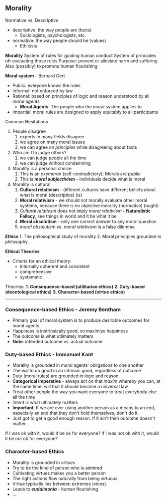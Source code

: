 ## Morality
Normative vs. Descriptive
- descriptive: the way people are (facts)
	- Sociologists, psychologists, etc.
- normative: the way people should be (values)
	- Ethicists

**Morality**
System of rules for guiding human conduct
System of principles ofr evaluating those rules
Purpose: prevent or alleviate harm and suffering
Also (possibly) to promote human flourishing

**Moral system** - Bernard Gert
- Public: everyone knows the rules
- Informal: not enforced by law
- Rational: based on principles of logic and reason understood by all *moral agents*
	- **Moral Agents**: The people who the moral system applies to
- Impartial: moral rules are designed to apply equitably to all participants

Common Hesitations
1. People disagree
	1. experts in many fields disagree
	2. we agree on many moral issues
	3. we can agree on *principles* while disagreeing about facts
2. Who am I to judge others?
	1. we can judge people all the time
	2. we can judge without condemning
3. Morality is a personal choice
	1. This is an oxymoron (self-contradictory); Morals are *public*
	2. This is ***moral subjectivism*** - individuals decide what is moral
4. Morality is cultural
	1. **Cultural relativism** - different cultures have different beliefs about what is moral (descriptive) (is)
	2. **Moral relativism** - we should not morally evaluate other moral systems, because there is no objective morality (normative) (ought)
	3. *Cultural relativsm* does not imply *moral relativism* - **Naturalistic Fallacy**, see things in world and it be what it be
	4. **Moral absolutism** - only one correct answer to any moral question
	5. *moral absolutism* vs. *moral relativism* is a false dilemma

**Ethics**
	1. The philosophical study of morality
	2. Moral principles grounded in philosophy

**Ethical Theories**
- Criteria for an ethical theory:
	- internally coherent and consistent
	- comprehensive
	- systematic

Theories:
**1. Consequence-based (utilitarian ethics)**
**2. Duty-based (deontological ethics)**
**3. Character-based (virtue ethics)**
***
### Consequence-based Ethics - Jeremy Bentham
- Primary goal of moral system is to produce desirable outcomes for moral agents
- Happiness is instrinsically good, so maximize happiness
- The *outcome* is what utlimately matters
- **Note**: intended outcome vs. actual outcome

### Duty-based Ethics - Immanuel Kant
- Morality is grounded in moral agents' obligations to one another
- The *will* to do good in an intrinsic good, regardless of outcome
- Duty (moral rules) are grounded in logic and reason
- **Categorical imperative** - always act on that *maxim* whereby you can, at the same time, will that it should become a universal law
- Treat other people the way you want everyone to treat everybody else all the time
- *Intent* is what ultimately matters
- **Important**: If we are ever using another person as a means to an end, especially an end that they don't hold themselves, don't do it.
- Just got to get a good enough reason. If it ain't then outcome doesn't matter.

<!-- I would want everyone to follow *this* rule??? -->

If I was ok with it, would it be ok for everyone?
If I was not ok with it, would it be not ok for everyone?

### Character-based Ethics
- Morality is grounded in *virtues*
- Try to be the kind of person who is admired
- Cultivating virtues makes you a better person
- The right actions flow naturally from being virtuous
- Virtue typically lies between extremes (vices).
- Leads to ***eudaimonia*** - human flourishing
- ...
